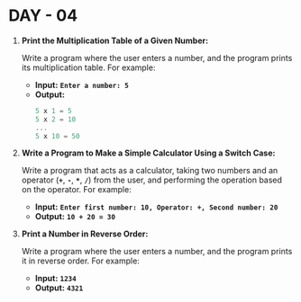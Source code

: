 # DAY - 04

1. **Print the Multiplication Table of a Given Number:**

   Write a program where the user enters a number, and the program prints its multiplication table. For example:

   - **Input:** **`Enter a number: 5`**
   - **Output:**
     ```jsx
     5 x 1 = 5
     5 x 2 = 10
     ...
     5 x 10 = 50
     ```

2. **Write a Program to Make a Simple Calculator Using a Switch Case:**

   Write a program that acts as a calculator, taking two numbers and an operator (**`+`**, **`-`**, **`*`**, **`/`**) from the user, and performing the operation based on the operator. For example:

   - **Input:** **`Enter first number: 10, Operator: +, Second number: 20`**
   - **Output:** **`10 + 20 = 30`**

3. **Print a Number in Reverse Order:**

   Write a program where the user enters a number, and the program prints it in reverse order. For example:

   - **Input:** **`1234`**
   - **Output:** **`4321`**
